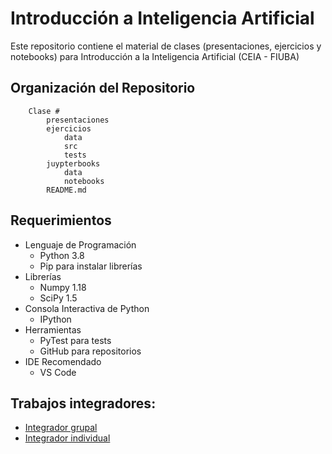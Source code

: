 # Introducción a Inteligencia Artificial
Este repositorio contiene el material de clases (presentaciones, ejercicios y notebooks) para Introducción a la Inteligencia Artificial (CEIA - FIUBA)

## Organización del Repositorio

``` 
    Clase #
        presentaciones
        ejercicios
            data
            src
            tests
        juypterbooks
            data
            notebooks
        README.md
```

## Requerimientos
* Lenguaje de Programación
    * Python 3.8
    * Pip para instalar librerías
* Librerías
    * Numpy 1.18
    * SciPy 1.5
* Consola Interactiva de Python 
    * IPython
* Herramientas
    * PyTest para tests
    * GitHub para repositorios
* IDE Recomendado 
    * VS Code

## Trabajos integradores:

- [Integrador grupal](./ENUNCIADO_TP_GRUPAL.md)
- [Integrador individual](./tp_integrador_enunciado/)